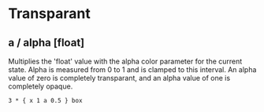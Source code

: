 # Transparant

## a / alpha [float]

Multiplies the 'float' value with the alpha color parameter for the current state. Alpha is measured from 0 to 1 and is clamped to this interval. An alpha value of zero is completely transparant, and an alpha value of one is completely opaque.

```
3 * { x 1 a 0.5 } box
```
